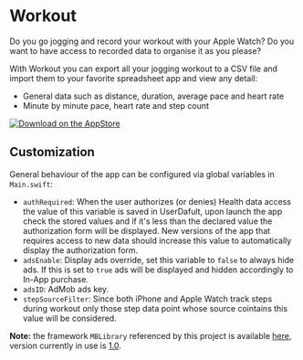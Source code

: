 # Workout
Do you go jogging and record your workout with your Apple Watch? Do you want to have access to recorded data to organise it as you please?

With Workout you can export all your jogging workout to a CSV file and import them to your favorite spreadsheet app and view any detail:
- General data such as distance, duration, average pace and heart rate
- Minute by minute pace, heart rate and step count

[![Download on the AppStore](http://www.marcoboschi.altervista.org/img/app_store_en.svg)](https://itunes.apple.com/us/app/workout-csv-exporter/id1140433100?ls=1&mt=8)

## Customization
General behaviour of the app can be configured via global variables in `Main.swift`:

* `authRequired`: When the user authorizes (or denies) Health data access the value of this variable is saved in UserDafult, upon launch the app check the stored values and if it's less than the declared value the authorization form will be displayed. New versions of the app that requires access to new data should increase this value to automatically display the authorization form.
* `adsEnable`: Display ads override, set this variable to `false` to always hide ads. If this is set to `true` ads will be displayed and hidden accordingly to In-App purchase.
* `adsID`: AdMob ads key.
* `stepSourceFilter`: Since both iPhone and Apple Watch track steps during workout only those step data point whose source cointains this value will be considered.

**Note:** the framework `MBLibrary` referenced by this project is available [here](https://github.com/piscoTech/MBLibrary), version currently in use is [1.0](https://github.com/piscoTech/MBLibrary/releases/tag/v1.0(1)).
